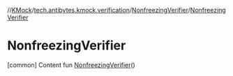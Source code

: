 //[KMock](../../../index.md)/[tech.antibytes.kmock.verification](../index.md)/[NonfreezingVerifier](index.md)/[NonfreezingVerifier](-nonfreezing-verifier.md)



# NonfreezingVerifier
[common]
Content
fun [NonfreezingVerifier](-nonfreezing-verifier.md)()
